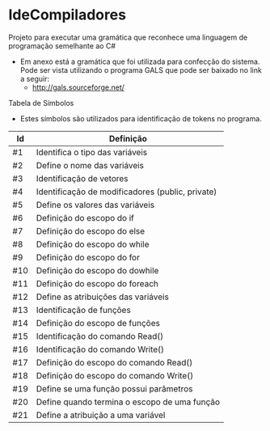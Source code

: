 # IdeCompiladores

Projeto para executar uma gramática que reconhece uma linguagem de programação semelhante ao C#

- Em anexo está a gramática que foi utilizada para confecção do sistema. Pode ser vista utilizando o programa GALS que pode ser baixado no link a seguir:
  - http://gals.sourceforge.net/

Tabela de Símbolos
 - Estes símbolos são utilizados para identificação de tokens no programa.
 
|  Id  |  Definição                                       |
|------|--------------------------------------------------|
| #1   | Identifica o tipo das variáveis                  |
| #2   | Define o nome das variáveis                      |
| #3   | Identificação de vetores                         |
| #4   | Identificação de modificadores (public, private) |
| #5   | Define os valores das variáveis                  |
| #6   | Definição do escopo do if                        |
| #7   | Definição do escopo do else                      |
| #8   | Definição do escopo do while                     |
| #9   | Definição do escopo do for                       |
| #10  | Definição do escopo do dowhile                   |
| #11  | Definição do escopo do foreach                   |
| #12  | Define as atribuições das variáveis              |
| #13  | Identificação de funções                         |
| #14  | Definição do escopo de funções                   |
| #15  | Identificação do comando Read()                  |
| #16  | Identificação do comando Write()                 |
| #17  | Definição do escopo do comando Read()            |
| #18  | Definição do escopo do comando Write()           |
| #19  | Define se uma função possui parâmetros           |
| #20  | Define quando termina o escopo de uma função     |
| #21  | Define a atribuição a uma variável               |

